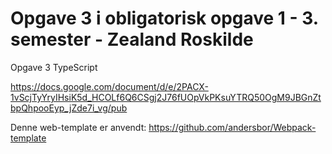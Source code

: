 # Opgave 3 i obligatorisk opgave 1 - 3. semester - Zealand Roskilde

Opgave 3 TypeScript

https://docs.google.com/document/d/e/2PACX-1vScjTyYryIHsiK5d_HCOLf6Q6CSgj2J76fUOpVkPKsuYTRQ50OgM9JBGnZtbpQhpooEyp_jZde7i_vg/pub

Denne web-template er anvendt: https://github.com/andersbor/Webpack-template
